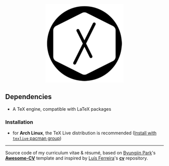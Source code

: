 <div align="center">
  <a href="https://alexjorgef.com/"><img src="logo.png" alt="logo" width="250" /></a>
</div>

## Dependencies

* A TeX engine, compatible with LaTeX packages

### Installation

* for **Arch Linux**, the TeX Live distribution is recommended ([Install with `texlive` pacman group](https://archlinux.org/groups/x86_64/texlive/))

---

Source code of my curriculum vitae & résumé, based on [Byungjin Park](https://github.com/posquit0)'s [**Awesome-CV**](https://github.com/posquit0/Awesome-CV) template and inspired by [Luís Ferreira](https://github.com/ljmf00)'s [**cv**](https://github.com/ljmf00/cv) repository.

